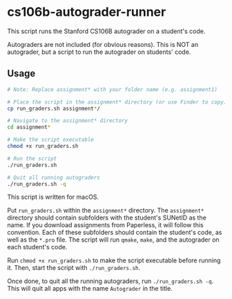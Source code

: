 # cs106b-autograder-runner
This script runs the Stanford CS106B autograder on a student's code.

Autograders are not included (for obvious reasons). This is NOT an autograder, but a script to run the autograder on students' code.

## Usage
```bash
# Note: Replace assignment* with your folder name (e.g. assignment1)

# Place the script in the assignment* directory (or use Finder to copy)
cp run_graders.sh assignment*/

# Navigate to the assignment* directory
cd assignment*

# Make the script executable
chmod +x run_graders.sh

# Run the script
./run_graders.sh

# Quit all running autograders
./run_graders.sh -q
```

This script is written for macOS.

Put `run_graders.sh` within the `assignment*` directory. The `assignment*` directory should contain subfolders with the student's SUNetID as the name. If you download assignments from Paperless, it will follow this convention. Each of these subfolders should contain the student's code, as well as the `*.pro` file. The script will run `qmake`, `make`, and the autograder on each student's code.

Run `chmod +x run_graders.sh` to make the script executable before running it.
Then, start the script with `./run_graders.sh`.

Once done, to quit all the running autograders, run `./run_graders.sh -q`. This will quit all apps with the name `Autograder` in the title.
